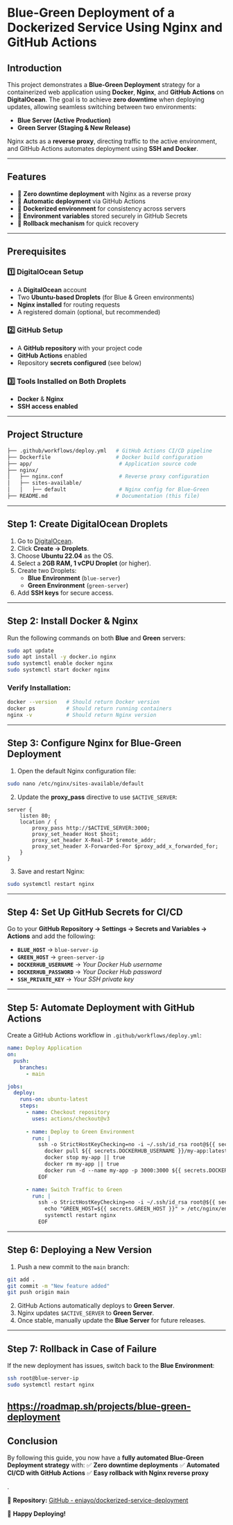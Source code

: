 # Blue-Green Deployment of a Dockerized Service Using Nginx and GitHub Actions

## Introduction
This project demonstrates a **Blue-Green Deployment** strategy for a containerized web application using **Docker**, **Nginx**, and **GitHub Actions** on **DigitalOcean**. The goal is to achieve **zero downtime** when deploying updates, allowing seamless switching between two environments: 

- **Blue Server (Active Production)**
- **Green Server (Staging & New Release)**

Nginx acts as a **reverse proxy**, directing traffic to the active environment, and GitHub Actions automates deployment using **SSH and Docker**.

---

## Features
- 🚀 **Zero downtime deployment** with Nginx as a reverse proxy
- 🔄 **Automatic deployment** via GitHub Actions
- 🐳 **Dockerized environment** for consistency across servers
- 🔧 **Environment variables** stored securely in GitHub Secrets
- 🔄 **Rollback mechanism** for quick recovery

---

## Prerequisites
### 1️⃣ DigitalOcean Setup
- A **DigitalOcean** account
- Two **Ubuntu-based Droplets** (for Blue & Green environments)
- **Nginx installed** for routing requests
- A registered domain (optional, but recommended)

### 2️⃣ GitHub Setup
- A **GitHub repository** with your project code
- **GitHub Actions** enabled
- Repository **secrets configured** (see below)

### 3️⃣ Tools Installed on Both Droplets
- **Docker** & **Nginx**
- **SSH access enabled**

---

## Project Structure
```bash
├── .github/workflows/deploy.yml   # GitHub Actions CI/CD pipeline
├── Dockerfile                     # Docker build configuration
├── app/                            # Application source code
├── nginx/
│   ├── nginx.conf                  # Reverse proxy configuration
│   ├── sites-available/
│   │   ├── default                 # Nginx config for Blue-Green
├── README.md                      # Documentation (this file)
```

---

## Step 1: Create DigitalOcean Droplets
1. Go to [DigitalOcean](https://www.digitalocean.com/).
2. Click **Create → Droplets**.
3. Choose **Ubuntu 22.04** as the OS.
4. Select a **2GB RAM, 1 vCPU Droplet** (or higher).
5. Create two Droplets:
   - **Blue Environment** (`blue-server`)
   - **Green Environment** (`green-server`)
6. Add **SSH keys** for secure access.

---

## Step 2: Install Docker & Nginx
Run the following commands on both **Blue** and **Green** servers:
```bash
sudo apt update
sudo apt install -y docker.io nginx
sudo systemctl enable docker nginx
sudo systemctl start docker nginx
```

### Verify Installation:
```bash
docker --version   # Should return Docker version
docker ps          # Should return running containers
nginx -v           # Should return Nginx version
```

---

## Step 3: Configure Nginx for Blue-Green Deployment
1. Open the default Nginx configuration file:
```bash
sudo nano /etc/nginx/sites-available/default
```
2. Update the **proxy_pass** directive to use `$ACTIVE_SERVER`:
```nginx
server {
    listen 80;
    location / {
        proxy_pass http://$ACTIVE_SERVER:3000;
        proxy_set_header Host $host;
        proxy_set_header X-Real-IP $remote_addr;
        proxy_set_header X-Forwarded-For $proxy_add_x_forwarded_for;
    }
}
```
3. Save and restart Nginx:
```bash
sudo systemctl restart nginx
```

---

## Step 4: Set Up GitHub Secrets for CI/CD
Go to your **GitHub Repository → Settings → Secrets and Variables → Actions** and add the following:
- **`BLUE_HOST`** → `blue-server-ip`
- **`GREEN_HOST`** → `green-server-ip`
- **`DOCKERHUB_USERNAME`** → *Your Docker Hub username*
- **`DOCKERHUB_PASSWORD`** → *Your Docker Hub password*
- **`SSH_PRIVATE_KEY`** → *Your SSH private key*

---

## Step 5: Automate Deployment with GitHub Actions
Create a GitHub Actions workflow in `.github/workflows/deploy.yml`:
```yaml
name: Deploy Application
on:
  push:
    branches:
      - main

jobs:
  deploy:
    runs-on: ubuntu-latest
    steps:
      - name: Checkout repository
        uses: actions/checkout@v3
      
      - name: Deploy to Green Environment
        run: |
          ssh -o StrictHostKeyChecking=no -i ~/.ssh/id_rsa root@${{ secrets.GREEN_HOST }} << 'EOF'
            docker pull ${{ secrets.DOCKERHUB_USERNAME }}/my-app:latest
            docker stop my-app || true
            docker rm my-app || true
            docker run -d --name my-app -p 3000:3000 ${{ secrets.DOCKERHUB_USERNAME }}/my-app:latest
          EOF

      - name: Switch Traffic to Green
        run: |
          ssh -o StrictHostKeyChecking=no -i ~/.ssh/id_rsa root@${{ secrets.BLUE_HOST }} << 'EOF'
            echo "GREEN_HOST=${{ secrets.GREEN_HOST }}" > /etc/nginx/env.conf
            systemctl restart nginx
          EOF
```

---

## Step 6: Deploying a New Version
1. Push a new commit to the `main` branch:
```bash
git add .
git commit -m "New feature added"
git push origin main
```
2. GitHub Actions automatically deploys to **Green Server**.
3. Nginx updates `$ACTIVE_SERVER` to **Green Server**.
4. Once stable, manually update the **Blue Server** for future releases.

---

## Step 7: Rollback in Case of Failure
If the new deployment has issues, switch back to the **Blue Environment**:
```bash
ssh root@blue-server-ip
sudo systemctl restart nginx
```

https://roadmap.sh/projects/blue-green-deployment
---

## Conclusion
By following this guide, you now have a **fully automated Blue-Green Deployment strategy** with:
✅ **Zero downtime deployments**
✅ **Automated CI/CD with GitHub Actions**
✅ **Easy rollback with Nginx reverse proxy**

.

📌 **Repository:** [GitHub - eniayo/dockerized-service-deployment](https://github.com/eniayo/dockerized-service-deployment)

🚀 **Happy Deploying!**
